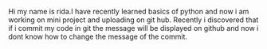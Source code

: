 Hi my name is rida.I have recently learned basics of python and 
now i am working on mini project and uploading on git hub.
Recently i discovered that if i commit my code in git the message 
will be displayed on github and now i dont know how to change the message of the commit.
